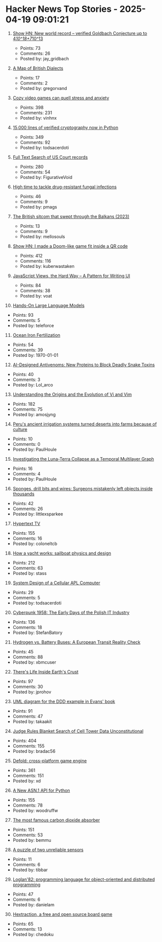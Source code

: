 # Hacker News Top Stories - 2025-04-19 09:01:21

1. [Show HN: New world record – verified Goldbach Conjecture up to 4*10^18+7*10^13](https://medium.com/@jay_gridbach/grid-computing-shatters-world-record-for-goldbach-conjecture-verification-1ef3dc58a38d)
   - Points: 73
   - Comments: 26
   - Posted by: jay_gridbach

2. [A Map of British Dialects](https://starkeycomics.com/2023/11/07/map-of-british-english-dialects/)
   - Points: 17
   - Comments: 2
   - Posted by: gregorvand

3. [Cozy video games can quell stress and anxiety](https://www.reuters.com/business/retail-consumer/cozy-video-games-can-quell-stress-anxiety-2025-01-27/)
   - Points: 398
   - Comments: 231
   - Posted by: vinhnx

4. [15,000 lines of verified cryptography now in Python](https://jonathan.protzenko.fr/2025/04/18/python.html)
   - Points: 349
   - Comments: 92
   - Posted by: todsacerdoti

5. [Full Text Search of US Court records](https://www.judyrecords.com/)
   - Points: 280
   - Comments: 54
   - Posted by: FigurativeVoid

6. [High time to tackle drug-resistant fungal infections](https://www.nature.com/articles/d41586-025-01177-x)
   - Points: 46
   - Comments: 9
   - Posted by: pmags

7. [The British sitcom that swept through the Balkans (2023)](https://blog.samizdata.co/p/how-a-british-sitcom-swept-through-the-balkans)
   - Points: 13
   - Comments: 9
   - Posted by: mellosouls

8. [Show HN: I made a Doom-like game fit inside a QR code](https://github.com/Kuberwastaken/backdooms)
   - Points: 412
   - Comments: 116
   - Posted by: kuberwastaken

9. [JavaScript Views, the Hard Way – A Pattern for Writing UI](https://github.com/matthewp/views-the-hard-way)
   - Points: 84
   - Comments: 38
   - Posted by: voat

10. [Hands-On Large Language Models](https://github.com/HandsOnLLM/Hands-On-Large-Language-Models)
   - Points: 93
   - Comments: 5
   - Posted by: teleforce

11. [Ocean Iron Fertilization](https://www.whoi.edu/know-your-ocean/ocean-topics/climate-weather/ocean-based-climate-solutions/iron-fertilization/)
   - Points: 54
   - Comments: 39
   - Posted by: 1970-01-01

12. [AI-Designed Antivenoms: New Proteins to Block Deadly Snake Toxins](https://plentyofroom.beehiiv.com/p/antivenoms-with-ai-designed-proteins)
   - Points: 40
   - Comments: 3
   - Posted by: Lol_arco

13. [Understanding the Origins and the Evolution of Vi and Vim](https://pikuma.com/blog/origins-of-vim-text-editor)
   - Points: 182
   - Comments: 75
   - Posted by: amosjyng

14. [Peru's ancient irrigation systems turned deserts into farms because of culture](https://theconversation.com/perus-ancient-irrigation-systems-succeeded-in-turning-deserts-into-farms-because-of-the-culture-without-it-the-systems-failed-251199)
   - Points: 10
   - Comments: 0
   - Posted by: PaulHoule

15. [Investigating the Luna-Terra Collapse as a Temporal Multilayer Graph](https://dl.acm.org/doi/10.1145/3726869)
   - Points: 16
   - Comments: 4
   - Posted by: PaulHoule

16. [Sponges, drill bits and wires: Surgeons mistakenly left objects inside thousands](https://www.sfchronicle.com/projects/2025/hospitals-surgical-objects-patients/)
   - Points: 42
   - Comments: 26
   - Posted by: littlexsparkee

17. [Hypertext TV](https://hypertext.tv/)
   - Points: 155
   - Comments: 16
   - Posted by: coloneltcb

18. [How a yacht works: sailboat physics and design](https://www.onemetre.net/Design/Design.htm)
   - Points: 212
   - Comments: 63
   - Posted by: stass

19. [System Design of a Cellular APL Computer](https://ieeexplore.ieee.org/document/1671509)
   - Points: 29
   - Comments: 5
   - Posted by: todsacerdoti

20. [Cyberpunk 1958: The Early Days of the Polish IT Industry](https://culture.pl/en/article/cyberpunk-1958-the-early-days-of-the-polish-it-industry)
   - Points: 136
   - Comments: 18
   - Posted by: StefanBatory

21. [Hydrogen vs. Battery Buses: A European Transit Reality Check](https://cleantechnica.com/2025/04/14/hydrogen-vs-battery-buses-a-european-transit-reality-check/)
   - Points: 45
   - Comments: 88
   - Posted by: xbmcuser

22. [There's Life Inside Earth's Crust](https://www.noemamag.com/theres-life-inside-earths-crust/)
   - Points: 97
   - Comments: 30
   - Posted by: jprohov

23. [UML diagram for the DDD example in Evans' book](https://github.com/takaakit/uml-diagram-for-ddd-example-in-evans-book)
   - Points: 91
   - Comments: 47
   - Posted by: takaakit

24. [Judge Rules Blanket Search of Cell Tower Data Unconstitutional](https://www.404media.co/judge-rules-blanket-search-of-cell-tower-data-unconstitutional/)
   - Points: 404
   - Comments: 155
   - Posted by: bradac56

25. [Defold: cross-platform game engine](https://defold.com)
   - Points: 361
   - Comments: 151
   - Posted by: xd

26. [A New ASN.1 API for Python](https://blog.trailofbits.com/2025/04/18/sneak-peek-a-new-asn.1-api-for-python/)
   - Points: 155
   - Comments: 78
   - Posted by: woodruffw

27. [The most famous carbon dioxide absorber](https://www.howequipmentworks.com/apollo_13/)
   - Points: 151
   - Comments: 53
   - Posted by: bemmu

28. [A puzzle of two unreliable sensors](https://jacobbrazeal.wordpress.com/2025/04/16/the-puzzle-of-two-unreliable-sensors/)
   - Points: 11
   - Comments: 6
   - Posted by: tibbar

29. [Loglan'82: programming language for object-oriented and distributed programming](https://lem12.uksw.edu.pl/wiki/Loglan%2782_project)
   - Points: 47
   - Comments: 6
   - Posted by: danielam

30. [Hextraction, a free and open source board game](https://www.playhextraction.com/)
   - Points: 65
   - Comments: 13
   - Posted by: chedoku

